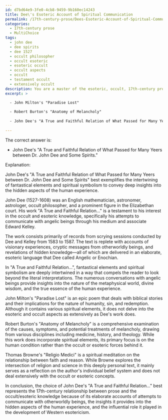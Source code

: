```yaml
---
id: d7bd64e9-3fe0-4cb8-9459-9b160ec14243
title: Dee\'s Esoteric Account of Spiritual Communication
permalink: /17th-century-prose/Dees-Esoteric-Account-of-Spiritual-Communication/
categories:
  - 17th-century prose
  - MultiChoice
tags:
  - john dee
  - dee spirits
  - dee 1527
  - occult philosopher
  - occult esoteric
  - esoteric occult
  - occult aspects
  - occult
  - testament occult
  - extensively occult
description: You are a master of the esoteric, occult, 17th-century prose and education, you have written many textbooks on the subject. Respond to the multiple choice question first with the answer, then, fully explain the context of your rational, reasoning, and chain of thought in coming to the determination you have for that answer. Explain related concepts, formulas, or historical context relevant to this conclusion, giving a lesson on the topic to explain the reasoning afterwards.
excerpt: >

  - John Milton's "Paradise Lost"
  
  - Robert Burton's "Anatomy of Melancholy"
  
  - John Dee's "A True and Faithful Relation of What Passed for Many Yeers between Dr. John Dee and Some Spirits"
  
---
```

The correct answer is: 
- John Dee's "A True and Faithful Relation of What Passed for Many Yeers between Dr. John Dee and Some Spirits."

Explanation:

John Dee's "A True and Faithful Relation of What Passed for Many Yeers between Dr. John Dee and Some Spirits" best exemplifies the intertwining of fantastical elements and spiritual symbolism to convey deep insights into the hidden aspects of the human experience.

John Dee (1527-1608) was an English mathematician, astronomer, astrologer, occult philosopher, and a prominent figure in the Elizabethan court. His work "A True and Faithful Relation..." is a testament to his interest in the occult and esoteric knowledge, specifically his attempts to communicate with angelic beings through his medium and associate Edward Kelley.

The work consists primarily of records from scrying sessions conducted by Dee and Kelley from 1583 to 1587. The text is replete with accounts of visionary experiences, cryptic messages from otherworldly beings, and revelations of hidden knowledge—all of which are delivered in an elaborate, esoteric language that Dee called Angelic or Enochian.

In "A True and Faithful Relation...", fantastical elements and spiritual symbolism are deeply intertwined in a way that compels the reader to look beyond the literal interpretations. The numerous conversations with angelic beings provide insights into the nature of the metaphysical world, divine wisdom, and the true essence of the human experience.

John Milton's "Paradise Lost" is an epic poem that deals with biblical stories and their implications for the nature of humanity, sin, and redemption. Although it contains various spiritual elements, it does not delve into the esoteric and occult aspects as extensively as Dee's work does.

Robert Burton's "Anatomy of Melancholy" is a comprehensive examination of the causes, symptoms, and potential treatments of melancholy, drawing from various disciplines including medicine, history, and theology. While this work does incorporate spiritual elements, its primary focus is on the human condition rather than the occult or esoteric forces behind it.

Thomas Browne's "Religio Medici" is a spiritual meditation on the relationship between faith and reason. While Browne explores the intersection of religion and science in this deeply personal text, it mainly serves as a reflection on the author's individual belief system and does not deal extensively with the occult or esoteric concepts.

In conclusion, the choice of John Dee's "A True and Faithful Relation..." best represents the 17th-century relationship between prose and the occult/esoteric knowledge because of its elaborate accounts of attempts to communicate with otherworldly beings, the insights it provides into the hidden aspects of the human experience, and the influential role it played in the development of Western esotericism.
